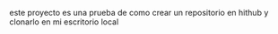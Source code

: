 este proyecto es una prueba de como crear un repositorio en hithub y clonarlo en mi escritorio local



